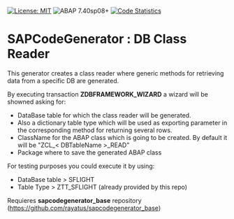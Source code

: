 [![License: MIT](https://img.shields.io/badge/License-MIT-yellow.svg)](https://github.com/rayatus/sapcodegenerator_class_reader/blob/master/LICENSE)
![ABAP 7.40sp08+](https://img.shields.io/badge/ABAP-7.40sp08+-brightgreen)
[![Code Statistics](https://img.shields.io/badge/CodeStatistics-abaplint-blue)](https://abaplint.app/stats/rayatus/sapcodegenerator_class_reader)

# SAPCodeGenerator : DB Class Reader
This generator creates a class reader where generic methods for retrieving data from a specific DB are generated.

By executing transaction **ZDBFRAMEWORK_WIZARD** a wizard will be showned asking for:
* DataBase table for which the class reader will be generated.
* Also a dictionary table type which will be used as exporting parameter in the corresponding method for returning several rows. 
* ClassName for the ABAP class which is going to be created. By default it will be "ZCL_< DBTableName >_READ"
* Package where to save the generated ABAP class

For testing purposes you could execute it by using:
* DataBase table > SFLIGHT
* Table Type > ZTT_SFLIGHT (already provided by this repo)


Requieres **sapcodegenerator_base** repository (https://github.com/rayatus/sapcodegenerator_base)
